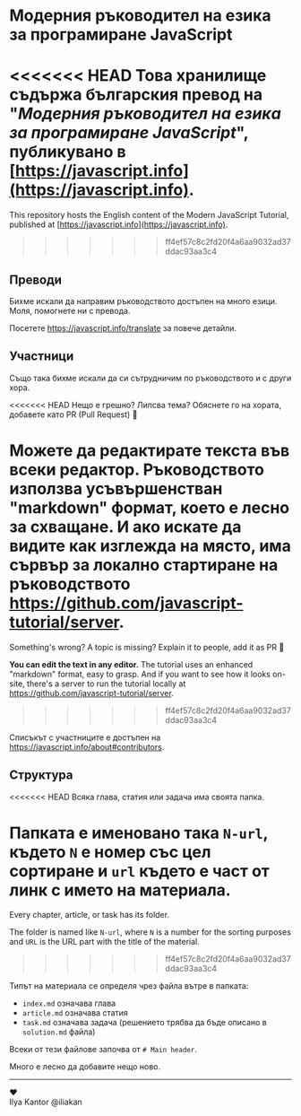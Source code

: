 # Модерния ръководител на езика за програмиране JavaScript

<<<<<<< HEAD
Това хранилище съдържа българския превод на "*Модерния ръководител на езика за програмиране JavaScript*", публикувано в [https://javascript.info](https://javascript.info).
=======
This repository hosts the English content of the Modern JavaScript Tutorial, published at [https://javascript.info](https://javascript.info).
>>>>>>> ff4ef57c8c2fd20f4a6aa9032ad37ddac93aa3c4

## Преводи

Бихме искали да направим ръководството достъпен на много езици. Моля, помогнете ни с превода.

Посетете <https://javascript.info/translate> за повече детайли.

## Участници

Също така бихме искали да си сътрудничим по ръководството и с други хора.

<<<<<<< HEAD
Нещо е грешно? Липсва тема? Обяснете го на хората, добавете като PR (Pull Request) 👏

**Можете да редактирате текста във всеки редактор.** Ръководството използва усъвършенстван "markdown" формат, което е лесно за схващане. И ако искате да видите как изглежда на място, има сървър за локално стартиране на ръководството <https://github.com/javascript-tutorial/server>.
=======
Something's wrong? A topic is missing? Explain it to people, add it as PR 👏

**You can edit the text in any editor.** The tutorial uses an enhanced "markdown" format, easy to grasp. And if you want to see how it looks on-site, there's a server to run the tutorial locally at <https://github.com/javascript-tutorial/server>.
>>>>>>> ff4ef57c8c2fd20f4a6aa9032ad37ddac93aa3c4

Списъкът с участниците е достъпен на <https://javascript.info/about#contributors>.

## Структура

<<<<<<< HEAD
Всяка глава, статия или задача има своята папка.

Папката е именовано така `N-url`, където `N` е номер със цел сортиране и `url` където е част от линк с името на материала.
=======
Every chapter, article, or task has its folder.

The folder is named like `N-url`, where `N` is a number for the sorting purposes and `URL` is the URL part with the title of the material.
>>>>>>> ff4ef57c8c2fd20f4a6aa9032ad37ddac93aa3c4

Типът на материала се определя чрез файла вътре в папката:

- `index.md` означава глава
- `article.md` означава статия
- `task.md` означава задача (решението трябва да бъде описано в `solution.md` файла)

Всеки от тези файлове започва от `# Main header`.

Много е лесно да добавите нещо ново.

---  
♥  
Ilya Kantor @iliakan

